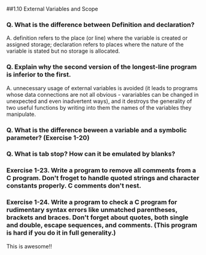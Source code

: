 ##1.10 External Variables and Scope

### Q. What is the difference between Definition and declaration?

A. definition refers to the place (or line) where the variable is created or assigned storage; declaration refers to places where the nature of the variable is stated but no storage is allocated.

### Q. Explain why the second version of the longest-line program is inferior to the first.

A. unnecessary usage of external variables is avoided (it leads to programs whose data connections are not all obvious - varariables can be changed in unexpected and even inadvertent ways), and it destroys the generality of two useful functions by writing into them the names of the variables they manipulate.

### Q. What is the difference beween a variable and a symbolic parameter? (Exercise 1-20)

### Q. What is tab stop? How can it be emulated by blanks?

### Exercise 1-23. Write a program to remove all comments from a C program. Don't froget to handle quoted strings and character constants properly. C comments don't nest.

### Exercise 1-24. Write a program to check a C program for rudimentary syntax errors like unmatched parentheses, brackets and braces. Don't forget about quotes, both single and double, escape sequences, and comments. (This program is hard if you do it in full generality.)
This is awesome!!


